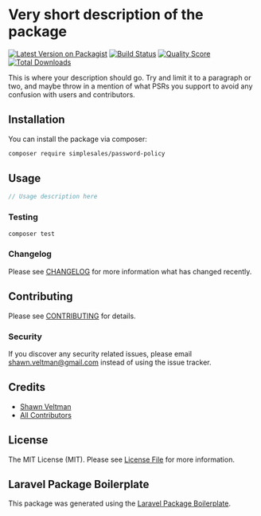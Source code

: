 # Very short description of the package

[![Latest Version on Packagist](https://img.shields.io/packagist/v/simplesales/password-policy.svg?style=flat-square)](https://packagist.org/packages/simplesales/password-policy)
[![Build Status](https://img.shields.io/travis/simplesales/password-policy/master.svg?style=flat-square)](https://travis-ci.org/simplesales/password-policy)
[![Quality Score](https://img.shields.io/scrutinizer/g/simplesales/password-policy.svg?style=flat-square)](https://scrutinizer-ci.com/g/simplesales/password-policy)
[![Total Downloads](https://img.shields.io/packagist/dt/simplesales/password-policy.svg?style=flat-square)](https://packagist.org/packages/simplesales/password-policy)

This is where your description should go. Try and limit it to a paragraph or two, and maybe throw in a mention of what PSRs you support to avoid any confusion with users and contributors.

## Installation

You can install the package via composer:

```bash
composer require simplesales/password-policy
```

## Usage

``` php
// Usage description here
```

### Testing

``` bash
composer test
```

### Changelog

Please see [CHANGELOG](CHANGELOG.md) for more information what has changed recently.

## Contributing

Please see [CONTRIBUTING](CONTRIBUTING.md) for details.

### Security

If you discover any security related issues, please email shawn.veltman@gmail.com instead of using the issue tracker.

## Credits

- [Shawn Veltman](https://github.com/simplesales)
- [All Contributors](../../contributors)

## License

The MIT License (MIT). Please see [License File](LICENSE.md) for more information.

## Laravel Package Boilerplate

This package was generated using the [Laravel Package Boilerplate](https://laravelpackageboilerplate.com).